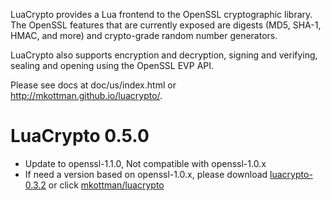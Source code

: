LuaCrypto provides a Lua frontend to the OpenSSL cryptographic library.
The OpenSSL features that are currently exposed are digests (MD5, SHA-1,
HMAC, and more) and crypto-grade random number generators.

LuaCrypto also supports encryption and decryption, signing and verifying, sealing and opening using the OpenSSL EVP API.

Please see docs at doc/us/index.html or http://mkottman.github.io/luacrypto/.

LuaCrypto 0.5.0
===============
* Update to openssl-1.1.0, Not compatible with openssl-1.0.x
* If need a version based on openssl-1.0.x, please download [luacrypto-0.3.2](https://github.com/mkottman/luacrypto/archive/0.3.2.zip) or click [mkottman/luacrypto](https://github.com/mkottman/luacrypto/tree/0.3.2)
